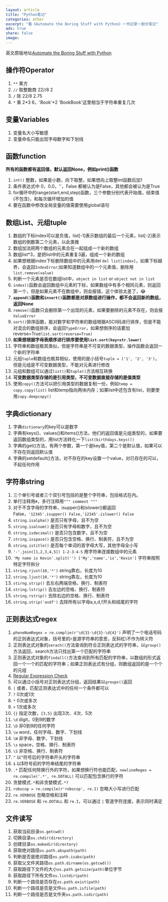 ```yaml
---
layout: article
title: "Python笔记"
categories: other
excerpt: "看《Automate the Boring Stuff with Python》一书记录一部分笔记"
ads: true
share: false
image:
---
```


英文原版地址[Automate the Boring Stuff with Python](https://automatetheboringstuff.com)

## 操作符Operator

1. `**` 乘方
2. `//` 取整数商 22//8 2
3. `/` 除  22/8 2.75
4. `*` 乘 2*3 6，'Book'\*2 'BookBook'这里相当于字符串重复几次

## 变量Variables

1. 变量名大小写敏感
2. 变量命名只能出现字母数字和下划线

## 函数function

**所有的函数都有返回值，默认返回None，例如print()函数**

1. `int()` 整数，如果是小数，向下取整，如果想向上取整int函数后加1
2. 条件表达式中 0，0.0，''，False 都被认为是False，其他都会被认为是True
3. for循环中的range(start,end,step)函数，三个参数分别代表开始值，结束值(不包含)，和每次循环增加的值
4. 要在函数中修改全局变量的值需要使用global语句

## 数组List、元组tuple

1. 数组的下标index可以是负值，list[-1]表示数组的最后一个元素，list[-2]表示数组的倒数第二个元素，以此类推
2. 数组加法把两个数组的元素合在一起组成一个新的数组
3. 数组list*3，是把list中的元素重复3遍，组成一个新的数组
4. 如果想根据index下标删除数组中的元素用del `del list[index]`，如果下标越界，会返回`IndexError`;如果知道数组中的一个元素值，删除用`list.remove(value)`
5. 判断一个元素是否在数组list中，`object in list` or `object not in list`
6. `index()`函数会返回数组中元素的下标，如果数组中有多个相同元素，则返回第一个，但是如果元素不在数组中，则会报错，这个体验太差了，😂
7. **`append()`函数和`insert()`函数都是对原数组进行操作，都不会返回新的数组，返回None**
8. `remove()`函数只会删除第一个出现的元素，如果要删除的元素不存在，则会报`ValueError`
9. `sort()`排序函数，能对数字和字符串的数组根据ASCII码进行排序，但是不能对混合的数组排序，会返回`TypeError`，如果想倒序的话要加reverse=True`list.sort(reverse=True)`
10. **如果想根据字母表顺序进行排序要使用`list.sort(key=str.lower)`**
11. 字符串和数组极其类似，但是字符串是不可变的数据类型，操作函数会返回一个新的字符串
12. 元组`tuple`和数组也极其相似，使用的是小括号`tuple = ('1', '2', '3')`，但是元组是不可变数据类型，不能对元素进行修改
13. 元组和数组可以通过`list()`和`tuple()`方法相互转换
14. **可变数据类型存储的是引用类型，不可变数据直接存储的是值类型**
15. 使用`copy()`方法可以把引用类型的数据复制一份，例如`temp = copy.copy(list)` list和temp指向两块内存；如果list中还包含有list，则要使用`copy.deepcopy()`

## 字典dictionary

1. 字典`dictionary`的key可以是数字
2. 字典有keys()、values()和items()方法，他们的返回值是元组类型的，如果要返回数组类型的，用list方法转化一下`list(birthdays.keys())`
3. 字典的get()方法，有两个参数，第一个是key值，第二个是默认值，如果可以不存在则返回默认值
4. 字典的setdefault()方法，对不存在的key设置一个value，对已存在的可以，不起任何作用

## 字符串string

1. 三个单引号或者三个双引号包括的是整个字符串，包括格式在内。
2. 单行注释用`#`，多行注释用`""" comment """`
3. 对于不含字母的字符串，isupper()和islower()都返回False，`'12345'.isupper() False,'12345'.islower() False`
4. `string.isalpha()` 是否只有字母，且不为空
5. `string.isalnum()` 是否只有字母和数字，且不为空
6. `string.isdecimal()` 是否只包含数字，且不为空
7. `string.isspace()` 是否只包含空格、换行、制表符，且不为空
8. `string.istitle()` 是否每个单词的首字母大写，其他字母全小写
9. `'-'.join([1,2,3,4,5]) 1-2-3-4-5` 用字符串连接数组中的元素
10. `'My name is Kevin'.split('') ['My','name','is','Kevin']` 字符串按照特定字符拆分
11. `string.rjust(10,'*')` string靠右，长度为10
12. `string.ljust(10,'*')` string靠左，长度为10
13. `stirng.strip()` 去左右两端空格、换行、制表符
14. `string.lstrip()` 去左边的空格、换行、制表符
15. `string.rstrip()` 去除右边的空格、换行、制表符
16. `string.strip('asdf')` 去除所有以字母a,s,d,f开头和结尾的字符

## 正则表达式regex

1. `phoneNumRegex = re.complie(r'\d{3}-\d{3}-\d{4}')` 声明了一个电话号码的正则表达式对象，括号里的`r`是源字符串的意思，反斜杠\不作为转义符
2. 正则表达式对象的`serach()`方法查询到符合正则表达式的字符串，以`group()`方法返回，search方法只找出第一个匹配的字符串
3. 正则表达式对象的`findall()`方法查询到所有匹配的字符串，以数组的形式返回一个一个的匹配的字符串；如果正则表达式有分组，则数组返回的是一个个的元组
4. [Regular Expression Check](https://www.regexpal.com/)
5. 可以通过小括号对正则表达式分组，返回结果以`groups()`返回
6. `|` 或者，匹配正则表达式中的任何一个条件都可以
7. `?` 0次或1次
8. `*` 0次或多次
9. `+` 1次或多次
10. `{}` 指定次数，`{3,5}` 出现3次、4次、5次
11. `\d` digit，0到9的数字 
12. `\D` 非0到9的任何字符
13. `\w` word，任何字母、数字、下划线
14. `\W` 非字母、数字、下划线
15. `\s` space，空格、换行、制表符
16. `\S` 非空格、换行、制表符
17. `^` 以^符号后的字符串开头的字符串
18. `$` 以$符号前的字符串结尾的字符串
19. `.*` 匹配任何除换行外的字符，如果想换行符也能匹配，`newlineRegex = re.compile('.*', re.DOTALL)` 可以匹配包含换行的字符
20. 贪婪模式`.*`和非贪婪模式`.*?`
21. `robocop = re.compile(r'robocop', re.I)` 忽略大小写进行匹配
22. `re.VERBOSE` 忽略空格和注释
23. `re.VERBOSE` 和 `re.DOTALL` 和 `re.I`，可以通过 `|` 管道字符连接，表示同时满足

## 文件读写

1. 获取当前目录`os.getcwd()`
2. 切换目录`os.chdir(directory)`
3. 创建目录`os.makedir(directory)`
4. 获取绝对路径`os.path.abspath(path)`
5. 判断是否是绝对路径`os.path.isabs(path)`
6. 获取父文件夹路径`os.path.dirname(os.getcwd())`
7. 获取路径下文件的大小`os.path.getsize(path)`单位字节
8. 获取路径下所有文件`os.listdir(path)`
9. 判断一个路径是否存在`os.path.exist(path)`
10. 判断一个路径是否是文件`os.path.isfile(path)`
11. 判断一个路径是否是文件夹`os.path.isdir(path)`